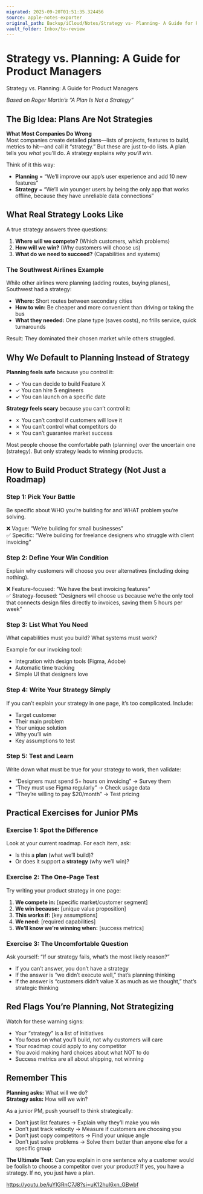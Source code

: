 ```yaml
---
migrated: 2025-09-20T01:51:35.324456
source: apple-notes-exporter
original_path: Backup/iCloud/Notes/Strategy vs- Planning- A Guide for Product Managers.md
vault_folder: Inbox/to-review
---
```

# Strategy vs. Planning: A Guide for Product Managers

Strategy vs. Planning: A Guide for Product Managers

*Based on Roger Martin’s “A Plan Is Not a Strategy”*

## The Big Idea: Plans Are Not Strategies

**What Most Companies Do Wrong**  
Most companies create detailed plans—lists of projects, features to build, metrics to hit—and call it “strategy.” But these are just to-do lists. A plan tells you *what* you’ll do. A strategy explains *why you’ll win*.

Think of it this way:

- **Planning** = “We’ll improve our app’s user experience and add 10 new features”
- **Strategy** = “We’ll win younger users by being the only app that works offline, because they have unreliable data connections”

## What Real Strategy Looks Like

A true strategy answers three questions:

1. **Where will we compete?** (Which customers, which problems)
1. **How will we win?** (Why customers will choose us)
1. **What do we need to succeed?** (Capabilities and systems)

### The Southwest Airlines Example

While other airlines were planning (adding routes, buying planes), Southwest had a strategy:

- **Where:** Short routes between secondary cities
- **How to win:** Be cheaper and more convenient than driving or taking the bus
- **What they needed:** One plane type (saves costs), no frills service, quick turnarounds

Result: They dominated their chosen market while others struggled.

## Why We Default to Planning Instead of Strategy

**Planning feels safe** because you control it:

- ✓ You can decide to build Feature X
- ✓ You can hire 5 engineers
- ✓ You can launch on a specific date

**Strategy feels scary** because you can’t control it:

- ✗ You can’t control if customers will love it
- ✗ You can’t control what competitors do
- ✗ You can’t guarantee market success

Most people choose the comfortable path (planning) over the uncertain one (strategy). But only strategy leads to winning products.

## How to Build Product Strategy (Not Just a Roadmap)

### Step 1: Pick Your Battle

Be specific about WHO you’re building for and WHAT problem you’re solving.

❌ Vague: “We’re building for small businesses”  
✅ Specific: “We’re building for freelance designers who struggle with client invoicing”

### Step 2: Define Your Win Condition

Explain why customers will choose you over alternatives (including doing nothing).

❌ Feature-focused: “We have the best invoicing features”  
✅ Strategy-focused: “Designers will choose us because we’re the only tool that connects design files directly to invoices, saving them 5 hours per week”

### Step 3: List What You Need

What capabilities must you build? What systems must work?

Example for our invoicing tool:

- Integration with design tools (Figma, Adobe)
- Automatic time tracking
- Simple UI that designers love

### Step 4: Write Your Strategy Simply

If you can’t explain your strategy in one page, it’s too complicated. Include:

- Target customer
- Their main problem
- Your unique solution
- Why you’ll win
- Key assumptions to test

### Step 5: Test and Learn

Write down what must be true for your strategy to work, then validate:

- “Designers must spend 5+ hours on invoicing” → Survey them
- “They must use Figma regularly” → Check usage data
- “They’re willing to pay $20/month” → Test pricing

## Practical Exercises for Junior PMs

### Exercise 1: Spot the Difference

Look at your current roadmap. For each item, ask:

- Is this a **plan** (what we’ll build)?
- Or does it support a **strategy** (why we’ll win)?

### Exercise 2: The One-Page Test

Try writing your product strategy in one page:

1. **We compete in:** [specific market/customer segment]
1. **We win because:** [unique value proposition]
1. **This works if:** [key assumptions]
1. **We need:** [required capabilities]
1. **We’ll know we’re winning when:** [success metrics]

### Exercise 3: The Uncomfortable Question

Ask yourself: “If our strategy fails, what’s the most likely reason?”

- If you can’t answer, you don’t have a strategy
- If the answer is “we didn’t execute well,” that’s planning thinking
- If the answer is “customers didn’t value X as much as we thought,” that’s strategic thinking

## Red Flags You’re Planning, Not Strategizing

Watch for these warning signs:

- Your “strategy” is a list of initiatives
- You focus on what you’ll build, not why customers will care
- Your roadmap could apply to any competitor
- You avoid making hard choices about what NOT to do
- Success metrics are all about shipping, not winning

## Remember This

**Planning asks:** What will we do?  
**Strategy asks:** How will we win?

As a junior PM, push yourself to think strategically:

- Don’t just list features → Explain why they’ll make you win
- Don’t just track velocity → Measure if customers are choosing you
- Don’t just copy competitors → Find your unique angle
- Don’t just solve problems → Solve them better than anyone else for a specific group

**The Ultimate Test:** Can you explain in one sentence why a customer would be foolish to choose a competitor over your product? If yes, you have a strategy. If no, you just have a plan.​​​​​​​​​​​​​​​​

https://youtu.be/iuYlGRnC7J8?si=uK12huI6xn_GBwbf
